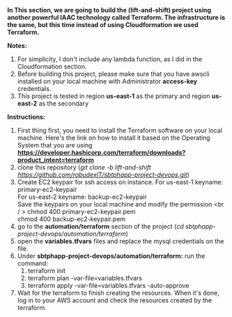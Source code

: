 **In This section,  we are going to build the (lift-and-shift) project using another powerful IAAC technology called Terraform.
The infrastructure is the same, but this time instead of using Cloudformation we used Terraform.**

**Notes: <br />**
  1. For simplicity, I don't include any lambda function, as I did in the Cloudformation section.
  2. Before building this project, please make sure that you have awscli installed on your local machine with Administrator **access-key** credentials.
  3. This project  is tested in region **us-east-1** as the primary and region **us-east-2** as the secondary

**Instructions:** <br />
  1. First thing first, you  need to install the Terraform software on your local machine. Here's the link on how to install it based on the Operating System that you are using **https://developer.hashicorp.com/terraform/downloads?product_intent=terraform**
  2. clone this repository (_git clone -b  lift-and-shift https://github.com/robudexIT/sbtphapp-project-devops.git_)
  3. Create EC2 keypair for ssh access on instance. For us-east-1 keyname: primary-ec2-keypair <br > For us-east-2 keyname: backup-ec2-keypair <br /> Save the keypairs on your local machine and modify the permission <br / > chmod 400 primary-ec2-keypair.pem <br  /> chmod 400 backup-ec2-keypair.pem
  4. go to the **automation/terraform** section of the project (_cd sbtphapp-project-devops/automation/terraform_)
  5. open the **variables.tfvars** files and replace the mysql credentials on the file.
  6. Under **sbtphapp-project-devops/automation/terraform:** run the command: <br />
     1. terraform init <br />
     2. terraform plan -var-file=variables.tfvars  <br />
     3. terraform apply -var-file=variables.tfvars  -auto-approve <br />
  7. Wait for the terraform to finish creating the resources. When it's done, log in to your AWS account and check the resources created by the terraform.

